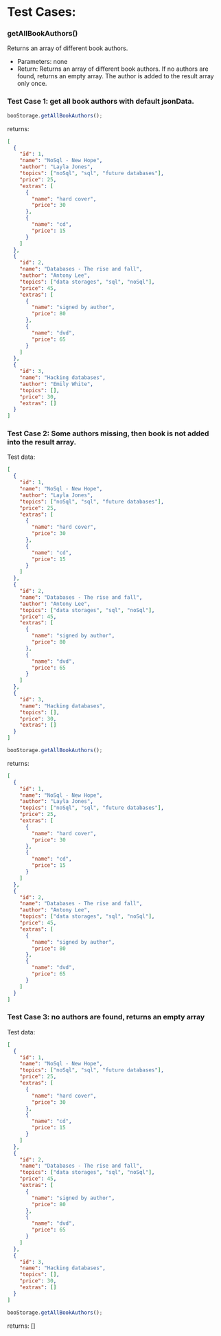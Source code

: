 # Test Cases:

### **getAllBookAuthors()**

Returns an array of different book authors.

- Parameters: none
- Return: Returns an array of different book authors. If no authors are found, returns an empty array. The author is added to the result array only once.

### Test Case 1: get all book authors with default jsonData.

```js
booStorage.getAllBookAuthors();
```

returns:

```json
[
  {
    "id": 1,
    "name": "NoSql - New Hope",
    "author": "Layla Jones",
    "topics": ["noSql", "sql", "future databases"],
    "price": 25,
    "extras": [
      {
        "name": "hard cover",
        "price": 30
      },
      {
        "name": "cd",
        "price": 15
      }
    ]
  },
  {
    "id": 2,
    "name": "Databases - The rise and fall",
    "author": "Antony Lee",
    "topics": ["data storages", "sql", "noSql"],
    "price": 45,
    "extras": [
      {
        "name": "signed by author",
        "price": 80
      },
      {
        "name": "dvd",
        "price": 65
      }
    ]
  },
  {
    "id": 3,
    "name": "Hacking databases",
    "author": "Emily White",
    "topics": [],
    "price": 30,
    "extras": []
  }
]
```

### Test Case 2: Some authors missing, then book is not added into the result array.

Test data:

```json
[
  {
    "id": 1,
    "name": "NoSql - New Hope",
    "author": "Layla Jones",
    "topics": ["noSql", "sql", "future databases"],
    "price": 25,
    "extras": [
      {
        "name": "hard cover",
        "price": 30
      },
      {
        "name": "cd",
        "price": 15
      }
    ]
  },
  {
    "id": 2,
    "name": "Databases - The rise and fall",
    "author": "Antony Lee",
    "topics": ["data storages", "sql", "noSql"],
    "price": 45,
    "extras": [
      {
        "name": "signed by author",
        "price": 80
      },
      {
        "name": "dvd",
        "price": 65
      }
    ]
  },
  {
    "id": 3,
    "name": "Hacking databases",
    "topics": [],
    "price": 30,
    "extras": []
  }
]
```

```js
booStorage.getAllBookAuthors();
```

returns:

```json
[
  {
    "id": 1,
    "name": "NoSql - New Hope",
    "author": "Layla Jones",
    "topics": ["noSql", "sql", "future databases"],
    "price": 25,
    "extras": [
      {
        "name": "hard cover",
        "price": 30
      },
      {
        "name": "cd",
        "price": 15
      }
    ]
  },
  {
    "id": 2,
    "name": "Databases - The rise and fall",
    "author": "Antony Lee",
    "topics": ["data storages", "sql", "noSql"],
    "price": 45,
    "extras": [
      {
        "name": "signed by author",
        "price": 80
      },
      {
        "name": "dvd",
        "price": 65
      }
    ]
  }
]
```

### Test Case 3: no authors are found, returns an empty array

Test data:

```json
[
  {
    "id": 1,
    "name": "NoSql - New Hope",
    "topics": ["noSql", "sql", "future databases"],
    "price": 25,
    "extras": [
      {
        "name": "hard cover",
        "price": 30
      },
      {
        "name": "cd",
        "price": 15
      }
    ]
  },
  {
    "id": 2,
    "name": "Databases - The rise and fall",
    "topics": ["data storages", "sql", "noSql"],
    "price": 45,
    "extras": [
      {
        "name": "signed by author",
        "price": 80
      },
      {
        "name": "dvd",
        "price": 65
      }
    ]
  },
  {
    "id": 3,
    "name": "Hacking databases",
    "topics": [],
    "price": 30,
    "extras": []
  }
]
```

```js
booStorage.getAllBookAuthors();
```

returns: []
